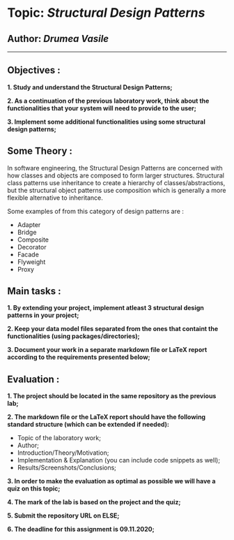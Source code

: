 # Topic: *Structural Design Patterns*
## Author: *Drumea Vasile*
------
## Objectives :
__1. Study and understand the Structural Design Patterns;__

__2. As a continuation of the previous laboratory work, think about the functionalities that your system will need to provide to the user;__

__3. Implement some additional functionalities using some structural design patterns;__

## Some Theory :
In software engineering, the Structural Design Patterns are concerned with how classes and objects are composed to form larger structures. Structural class patterns use inheritance to create a hierarchy of classes/abstractions, but the structural object patterns use composition which is generally a more flexible alternative to inheritance.

Some examples of from this category of design patterns are :

   * Adapter
   * Bridge
   * Composite
   * Decorator
   * Facade
   * Flyweight
   * Proxy
   
## Main tasks :
__1. By extending your project, implement atleast 3 structural design patterns in your project;__

__2. Keep your data model files separated from the ones that containt the functionalities (using packages/directories);__

__3. Document your work in a separate markdown file or LaTeX report according to the requirements presented below;__

## Evaluation :
__1. The project should be located in the same repository as the previous lab;__

__2. The markdown file or the LaTeX report should have the following standard structure (which can be extended if needed):__

  * Topic of the laboratory work;
  * Author;
  * Introduction/Theory/Motivation;
  * Implementation & Explanation (you can include code snippets as well);
  * Results/Screenshots/Conclusions;

__3. In order to make the evaluation as optimal as possible we will have a quiz on this topic;__

__4. The mark of the lab is based on the project and the quiz;__

__5. Submit the repository URL on ELSE;__

__6. The deadline for this assignment is 09.11.2020;__

